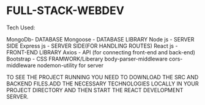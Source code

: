 # FULL-STACK-WEBDEV

Tech Used:

MongoDb- DATABASE
Mongoose - DATABASE LIBRARY
Node js - SERVER SIDE
Express js - SERVER SIDE(FOR HANDLING ROUTES)
React js - FRONT-END LIBRARY
Axios - API (for connecting front-end and back-end)
Bootstrap - CSS FRAMWORK/Liberary
body-parser-middleware
cors-middleware
nodemon-utility for server

TO SEE THE PROJECT RUNNING YOU NEED TO DOWNLOAD THE SRC AND BACKEND FILES.ADD THE NECESSARY TECHNOLOGIES LOCALLY IN YOUR PROJECT DIRECTORY
AND THEN START THE REACT DEVELOPMENT SERVER.
